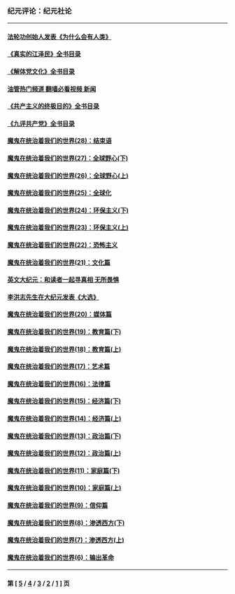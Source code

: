 ### 纪元评论：纪元社论
---
#### [法轮功创始人发表《为什么会有人类》](../../pages/nsc422/n13912117.md?03100330) 
#### [《真实的江泽民》全书目录](../../pages/nsc422/n13721399.md?03100330) 
#### [《解体党文化》全书目录](../../pages/nsc422/n13721157.md?03100330) 
#### [油管热门频道 翻墙必看视频 新闻](ok?03100330)
#### [《共产主义的终极目的》全书目录](../../pages/nsc422/n13721048.md?03100330) 
#### [《九评共产党》全书目录](../../pages/nsc422/n13708085.md?03100330) 
#### [魔鬼在统治着我们的世界(28)：结束语](../../pages/nsc422/n10936246.md?03100330) 
#### [魔鬼在统治着我们的世界(27)：全球野心(下)](../../pages/nsc422/n10928319.md?03100330) 
#### [魔鬼在统治着我们的世界(26)：全球野心(上)](../../pages/nsc422/n10900318.md?03100330) 
#### [魔鬼在统治着我们的世界(25)：全球化](../../pages/nsc422/n10788205.md?03100330) 
#### [魔鬼在统治着我们的世界(24)：环保主义(下)](../../pages/nsc422/n10695307.md?03100330) 
#### [魔鬼在统治着我们的世界(23)：环保主义(上)](../../pages/nsc422/n10688613.md?03100330) 
#### [魔鬼在统治着我们的世界(22)：恐怖主义](../../pages/nsc422/n10614727.md?03100330) 
#### [魔鬼在统治着我们的世界(21)：文化篇](../../pages/nsc422/n10597706.md?03100330) 
#### [英文大纪元：和读者一起寻真相 无所畏惧](../../pages/nsc422/n12542027.md?03100330) 
#### [李洪志先生在大纪元发表《大选》](../../pages/nsc422/n12534746.md?03100330) 
#### [魔鬼在统治着我们的世界(20)：媒体篇](../../pages/nsc422/n10586579.md?03100330) 
#### [魔鬼在统治着我们的世界(19)：教育篇(下)](../../pages/nsc422/n10564808.md?03100330) 
#### [魔鬼在统治着我们的世界(18)：教育篇(上)](../../pages/nsc422/n10526970.md?03100330) 
#### [魔鬼在统治着我们的世界(17)：艺术篇](../../pages/nsc422/n10499093.md?03100330) 
#### [魔鬼在统治着我们的世界(16)：法律篇](../../pages/nsc422/n10485969.md?03100330) 
#### [魔鬼在统治着我们的世界(15)：经济篇(下)](../../pages/nsc422/n10469975.md?03100330) 
#### [魔鬼在统治着我们的世界(14)：经济篇(上)](../../pages/nsc422/n10457370.md?03100330) 
#### [魔鬼在统治着我们的世界(13)：政治篇(下)](../../pages/nsc422/n10448270.md?03100330) 
#### [魔鬼在统治着我们的世界(12)：政治篇(上)](../../pages/nsc422/n10444576.md?03100330) 
#### [魔鬼在统治着我们的世界(11)：家庭篇(下)](../../pages/nsc422/n10440961.md?03100330) 
#### [魔鬼在统治着我们的世界(10)：家庭篇(上)](../../pages/nsc422/n10435448.md?03100330) 
#### [魔鬼在统治着我们的世界(9)：信仰篇](../../pages/nsc422/n10432159.md?03100330) 
#### [魔鬼在统治着我们的世界(8)：渗透西方(下)](../../pages/nsc422/n10429603.md?03100330) 
#### [魔鬼在统治着我们的世界(7)：渗透西方(上)](../../pages/nsc422/n10426013.md?03100330) 
#### [魔鬼在统治着我们的世界(6)：输出革命](../../pages/nsc422/n10421536.md?03100330) 

---
#### 第 [ [5](./5.md?03100330) / [4](./4.md?03100330) / [3](./3.md?03100330) / [2](./2.md?03100330) / [1](./1.md?03100330) ] 页
